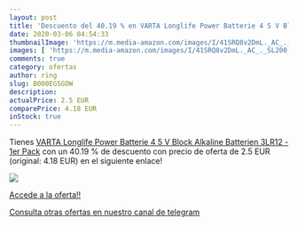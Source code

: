 ```yaml
---
layout: post
title: 'Descuento del 40.19 % en VARTA Longlife Power Batterie 4 5 V Bloc'
date: 2020-03-06 04:54:33
thumbnailImage: 'https://m.media-amazon.com/images/I/41SRQ8v2DmL._AC_._SL200_.jpg'
images: [ 'https://m.media-amazon.com/images/I/41SRQ8v2DmL._AC_._SL200_.jpg' ]
comments: true
category: ofertas
author: ring
slug: B000EGSGOW
description:
actualPrice: 2.5 EUR
comparePrice: 4.18 EUR
inStock: true
---
```


Tienes [VARTA Longlife Power Batterie 4 5 V Block Alkaline Batterien 3LR12 - 1er Pack](https://www.amazon.com/dp/B000EGSGOW/?tag=redken08-20) con un 40.19 % de descuento con precio de oferta de 2.5 EUR (original: 4.18 EUR) en el siguiente enlace!

[![](https://m.media-amazon.com/images/I/41SRQ8v2DmL._AC_._SL200_.jpg)](https://www.amazon.com/dp/B000EGSGOW/?tag=redken08-20)

[Accede a la oferta!!](https://www.amazon.com/dp/B000EGSGOW/?tag=redken08-20)

[Consulta otras ofertas en nuestro canal de telegram](https://t.me/s/ofertas25)
